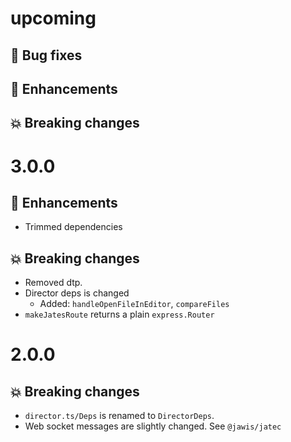 # upcoming

## :bug: Bug fixes

## :tada: Enhancements

## :boom: Breaking changes

# 3.0.0

## :tada: Enhancements

- Trimmed dependencies

## :boom: Breaking changes

- Removed dtp.
- Director deps is changed
  - Added: `handleOpenFileInEditor`, `compareFiles`
- `makeJatesRoute` returns a plain `express.Router`

# 2.0.0

## :boom: Breaking changes

- `director.ts/Deps` is renamed to `DirectorDeps`.
- Web socket messages are slightly changed. See `@jawis/jatec`
